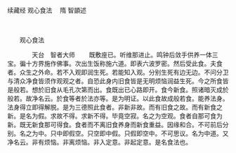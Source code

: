 续藏经   观心食法
　隋 智顗述

　　 

　　观心食法

　　　　天台　智者大师
　　既敷座已。听维那进止。鸣钟后敛手供养一体三宝。徧十方界施作佛事。次出生饭称施六道。即表六波罗密。然后受此食。夫食者。众生之外命。若不入观即润生死。若能知入观。分别生死有边无边。不问分卫与清众净食皆须作观观之者。自恐此身内旧食皆是无明烦恼润益生死。今之所食皆是般若。想於旧食从毛孔次第而出。食既出已心路即开。食今新食。照诸暗灭成於般若。故净名云。於食等者於法亦等。是为明证。以此食故成般若食。能养法身。法身得立即得解脱。是为三德照此食者。非新非故。而有旧食之故。而有新食之新。是名为假。求故不得。求新不得。毕竟空寂。名之为空观。食者自那可食为新。既无新食那可得食。食者而不离旧食养身而新食重益。因缘和合。不可前后分别。名之为中。只中即假空。只空即中假。只假即空中。不可思议。名为中道。又净名云。非有烦恼。非离烦恼。非入定意。非起定意。是名食法也。
